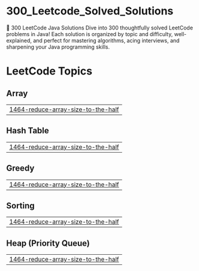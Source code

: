 # 300_Leetcode_Solved_Solutions
🚀 300 LeetCode Java Solutions   Dive into 300 thoughtfully solved LeetCode problems in Java! Each solution is organized by topic and difficulty, well-explained, and perfect for mastering algorithms, acing interviews, and sharpening your Java programming skills.

<!---LeetCode Topics Start-->
# LeetCode Topics
## Array
|  |
| ------- |
| [1464-reduce-array-size-to-the-half](https://github.com/kirubaharan181/300_Leetcode_Solved_Solutions/tree/master/1464-reduce-array-size-to-the-half) |
## Hash Table
|  |
| ------- |
| [1464-reduce-array-size-to-the-half](https://github.com/kirubaharan181/300_Leetcode_Solved_Solutions/tree/master/1464-reduce-array-size-to-the-half) |
## Greedy
|  |
| ------- |
| [1464-reduce-array-size-to-the-half](https://github.com/kirubaharan181/300_Leetcode_Solved_Solutions/tree/master/1464-reduce-array-size-to-the-half) |
## Sorting
|  |
| ------- |
| [1464-reduce-array-size-to-the-half](https://github.com/kirubaharan181/300_Leetcode_Solved_Solutions/tree/master/1464-reduce-array-size-to-the-half) |
## Heap (Priority Queue)
|  |
| ------- |
| [1464-reduce-array-size-to-the-half](https://github.com/kirubaharan181/300_Leetcode_Solved_Solutions/tree/master/1464-reduce-array-size-to-the-half) |
<!---LeetCode Topics End-->